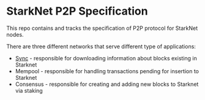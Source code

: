 # StarkNet P2P Specification

This repo contains and tracks the specification of P2P protocol for StarkNet nodes.

There are three different networks that serve different type of applications:
* [Sync](./p2p/proto/sync/protocols.md) - responsible for downloading information about blocks existing in Starknet
* Mempool - responsible for handling transactions pending for insertion to Starknet
* Consensus - responsible for creating and adding new blocks to Starknet via staking
